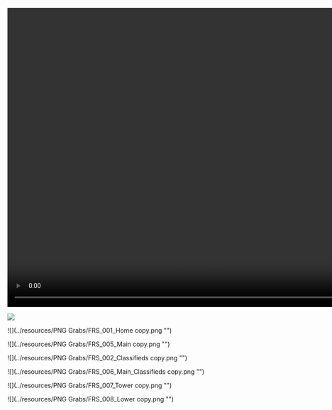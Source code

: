 <section>

<video src="../resources/sportscene_HDedit.mp4" width="1200px" height="675px" controls></video>

</section>

<section>

![](../resources/system_d_FRS.png "")

</section>

<section>

![](../resources/PNG Grabs/FRS_001_Home copy.png "")

</section>

<section>

![](../resources/PNG Grabs/FRS_005_Main copy.png "")

</section>

<section>

![](../resources/PNG Grabs/FRS_002_Classifieds copy.png "")

</section>

<section>

![](../resources/PNG Grabs/FRS_006_Main_Classifieds copy.png "")

</section>

<section>

![](../resources/PNG Grabs/FRS_007_Tower copy.png "")

</section>

<section>

![](../resources/PNG Grabs/FRS_008_Lower copy.png "")

</section>
